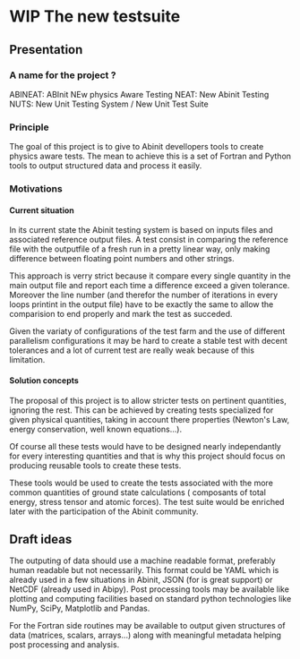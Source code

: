 # WIP The new testsuite

## Presentation

### A name for the project ?

ABINEAT: ABInit NEw physics Aware Testing
NEAT: New Abinit Testing
NUTS: New Unit Testing System / New Unit Test Suite

### Principle

The goal of this project is to give to Abinit devellopers tools to create physics aware tests.
The mean to achieve this is a set of Fortran and Python tools to output structured data and
process it easily.

### Motivations

#### Current situation

In its current state the Abinit testing system is based on inputs files and associated reference output files.
A test consist in comparing the reference file with the outputfile of a fresh run in a pretty linear way,
only making difference between floating point numbers and other strings.

This approach is verry strict because it compare every single quantity in the main output file and report each time
a difference exceed a given tolerance. Moreover the line number (and therefor the number of iterations in every
loops printint in the output file) have to be exactly the same to allow the comparision to end properly and mark the
test as succeded.

Given the variaty of configurations of the test farm and the use of different parallelism configurations it may be
hard to create a stable test with decent tolerances and a lot of current test are really weak because of this limitation.

#### Solution concepts

The proposal of this project is to allow stricter tests on pertinent quantities, ignoring the rest. This can be achieved
by creating tests specialized for given physical quantities, taking in account there properties (Newton's Law,
energy conservation, well known equations...).

Of course all these tests would have to be designed nearly independantly for every interesting quantities and that is why
this project should focus on producing reusable tools to create these tests.

These tools would be used to create the tests associated with the more common quantities of ground state calculations (
composants of total energy, stress tensor and atomic forces). The test suite would be enriched later with the
participation of the Abinit community.

## Draft ideas

The outputing of data should use a machine readable format, preferably human readable but not necessarily.
This format could be YAML which is already used in a few situations in Abinit, JSON (for is great support)
or NetCDF (already used in Abipy).
Post processing tools may be available like plotting and computing facilities based on standard python
technologies like NumPy, SciPy, Matplotlib and Pandas.

For the Fortran side routines may be available to output given structures of data (matrices, scalars, arrays...) along with
meaningful metadata helping post processing and analysis.


